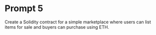 # Prompt 5
Create a Solidity contract for a simple marketplace where users can list items for sale and buyers can purchase using ETH.